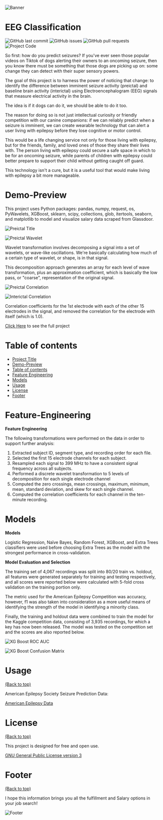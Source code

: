 <!-- Add banner here -->
![Banner](https://github.com/CeliaSagas/Data-Coin/blob/e016fd55fecf69dd8a8a5694ae838f494b5f0517/img/datacoinheader.png)

# EEG Classification

<!-- Add buttons here -->


![GitHub last commit](https://img.shields.io/github/last-commit/Celiasagas/eeg-classification)
![GitHub issues](https://img.shields.io/github/issues/CeliaSagas/EEG-Classification)
![GitHub pull requests](https://img.shields.io/github/issues-pr/celiasagas/eeg-classification)
![Project Code](https://img.shields.io/github/languages/top/celiasagas/eeg-classification)


<!-- Describe your project in brief -->

So first: how do you predict seizures? If you've ever seen those popular videos on Tiktok of dogs alerting their owners to an oncoming seizure, then you know there must be something that those dogs are picking up on: some change they can detect with their super sensory powers.

The goal of this project is to harness the power of noticing that change: to identify the difference between imminent seizure activity (preictal) and baseline brain activity (interictal) using Electroencephalogram (EEG) signals that measure electrical activity in the brain.

The idea is if it dogs can do it, we should be able to do it too.

The reason for doing so is not just intellectual curiosity or friendly competition with our canine companions: if we can reliably predict when a seizure is imminent, we can create wearable technology that can alert a user living with epilepsy before they lose cognitive or motor control.

This would be a life changing service not only for those living with epilepsy, but for the friends, family, and loved ones of those they share their lives with. The person living with epilepsy could secure a safe space in which to be for an oncoming seizure, while parents of children with epilepsy could better prepare to support their child without getting caught off guard.

This technology isn't a cure, but it is a useful tool that would make living with epilepsy a bit more manageable.


# Demo-Preview
<!-- Add a demo for your project -->

This project uses Python packages: pandas, numpy, request, os, PyWavelets, XGBoost, sklearn, scipy, collections, glob, itertools, seaborn, and matplotlib to model and visualize salary data scraped from Glassdoor.

![Preictal Title](https://github.com/CeliaSagas/Data-Coin/blob/12b8f09a65710ad579b19c905886df361f192a97/img/salary_hist.png)

![Preictal Wavelet](https://github.com/CeliaSagas/Data-Coin/blob/12b8f09a65710ad579b19c905886df361f192a97/img/salary_hist.png)

Wavelet transformation involves decomposing a signal into a set of wavelets, or wave-like oscillations. We're basically calculating how much of a certain type of wavelet, or shape, is in that signal.

This decomposition approach generates an array for each level of wave transformation, plus an approximation coefficient, which is basically the low pass, or "coarse", representation of the original signal.


![Preictal Correlation](https://github.com/CeliaSagas/Data-Coin/blob/12b8f09a65710ad579b19c905886df361f192a97/img/revenue_bar.png)


![Interictal Correlation](https://github.com/CeliaSagas/Data-Coin/blob/12b8f09a65710ad579b19c905886df361f192a97/img/location_bar.png)

Correlation coefficients for the 1st electrode with each of the other 15 electrodes in the signal, and removed the correlation for the electrode with itself (which is 1.0).


[Click Here](https://github.com/CeliaSagas/Data-Coin) to see the full project

# Table of contents


- [Project Title](#project-title)
- [Demo-Preview](#demo-preview)
- [Table of contents](#table-of-contents)
- [Feature Engineering](#feature-engineering)
- [Models](#models)
- [Usage](#usage)
- [License](#license)
- [Footer](#footer)

# Feature-Engineering

**Feature Engineering**

The following transformations were performed on the data in order to support further analysis:

  1.	Extracted subject ID, segment type, and recording order for each file.
  2.	Selected the first 15 electrode channels for each subject.
  3.	Resampled each signal to 399 MHz to have a consistent signal frequency across all subjects.
  4.	Performed a discrete wavelet transformation to 5 levels of decomposition for each single electrode channel
  5.	Computed the zero crossings, mean crossings, maximum, minimum, mean, standard deviation, and skew for each single channel.
  6.	Computed the correlation coefficients for each channel in the ten-minute recording.

# Models

  **Models**

  Logistic Regression, Naïve Bayes, Random Forest, XGBoost, and Extra Trees classifiers were used before choosing Extra Trees as the model with the strongest performance in cross-validation.


  **Model Evaluation and Selection**

  The training set of 4,067 recordings was split into 80/20 train vs. holdout, all features were generated separately for training and testing respectively, and all scores were reported below were calculated with 5-fold cross validation on the training portion only.

  The metric used for the American Epilepsy Competition was accuracy, however, f1 was also taken into consideration as a more useful means of identifying the strength of the model in identifying a minority class.

  Finally, the training and holdout data were combined to train the model for the Kaggle competition data, consisting of 3,935 recordings, for which a key has now been released. The model was tested on the competition set and the scores are also reported below.

  ![XG Boost ROC AUC](https://github.com/CeliaSagas/Data-Coin/blob/12b8f09a65710ad579b19c905886df361f192a97/img/revenue_bar.png)


  ![XG Boost Confusion Matrix](https://github.com/CeliaSagas/Data-Coin/blob/12b8f09a65710ad579b19c905886df361f192a97/img/location_bar.png)


# Usage
[(Back to top)](#table-of-contents)

American Epilepsy Society Seizure Prediction Data:

[American Epilepsy Data](https://www.kaggle.com/c/seizure-prediction/overview)


# License
[(Back to top)](#table-of-contents)

This project is designed for free and open use.

[GNU General Public License version 3](https://opensource.org/licenses/GPL-3.0)

# Footer
[(Back to top)](#table-of-contents)

I hope this information brings you all the fulfillment and Salary options in your job search!

<!-- Add the footer here -->

![Footer](https://github.com/CeliaSagas/Data-Coin/blob/12b8f09a65710ad579b19c905886df361f192a97/img/datacoinfooter.png)
